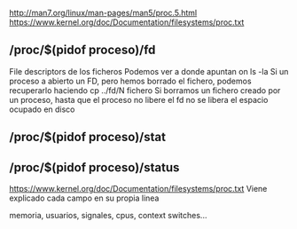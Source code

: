 http://man7.org/linux/man-pages/man5/proc.5.html
https://www.kernel.org/doc/Documentation/filesystems/proc.txt

## /proc/$(pidof proceso)/fd
File descriptors de los ficheros
Podemos ver a donde apuntan on ls -la
Si un proceso a abierto un FD, pero hemos borrado el fichero, podemos recuperarlo haciendo cp ../fd/N fichero
Si borramos un fichero creado por un proceso, hasta que el proceso no libere el fd no se libera el espacio ocupado en disco


## /proc/$(pidof proceso)/stat

## /proc/$(pidof proceso)/status
https://www.kernel.org/doc/Documentation/filesystems/proc.txt
Viene explicado cada campo en su propia linea

memoria, usuarios, signales, cpus, context switches...
